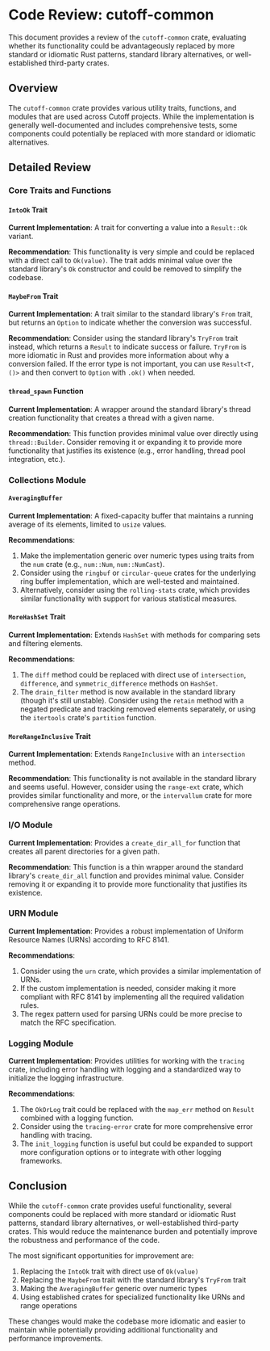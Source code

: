 # Code Review: cutoff-common

This document provides a review of the `cutoff-common` crate, evaluating whether its functionality could be advantageously replaced by more standard or idiomatic Rust patterns, standard library alternatives, or well-established third-party crates.

## Overview

The `cutoff-common` crate provides various utility traits, functions, and modules that are used across Cutoff projects. While the implementation is generally well-documented and includes comprehensive tests, some components could potentially be replaced with more standard or idiomatic alternatives.

## Detailed Review

### Core Traits and Functions

#### `IntoOk` Trait

**Current Implementation**: A trait for converting a value into a `Result::Ok` variant.

**Recommendation**: This functionality is very simple and could be replaced with a direct call to `Ok(value)`. The trait adds minimal value over the standard library's `Ok` constructor and could be removed to simplify the codebase.

#### `MaybeFrom` Trait

**Current Implementation**: A trait similar to the standard library's `From` trait, but returns an `Option` to indicate whether the conversion was successful.

**Recommendation**: Consider using the standard library's `TryFrom` trait instead, which returns a `Result` to indicate success or failure. `TryFrom` is more idiomatic in Rust and provides more information about why a conversion failed. If the error type is not important, you can use `Result<T, ()>` and then convert to `Option` with `.ok()` when needed.

#### `thread_spawn` Function

**Current Implementation**: A wrapper around the standard library's thread creation functionality that creates a thread with a given name.

**Recommendation**: This function provides minimal value over directly using `thread::Builder`. Consider removing it or expanding it to provide more functionality that justifies its existence (e.g., error handling, thread pool integration, etc.).

### Collections Module

#### `AveragingBuffer`

**Current Implementation**: A fixed-capacity buffer that maintains a running average of its elements, limited to `usize` values.

**Recommendations**:
1. Make the implementation generic over numeric types using traits from the `num` crate (e.g., `num::Num`, `num::NumCast`).
2. Consider using the `ringbuf` or `circular-queue` crates for the underlying ring buffer implementation, which are well-tested and maintained.
3. Alternatively, consider using the `rolling-stats` crate, which provides similar functionality with support for various statistical measures.

#### `MoreHashSet` Trait

**Current Implementation**: Extends `HashSet` with methods for comparing sets and filtering elements.

**Recommendations**:
1. The `diff` method could be replaced with direct use of `intersection`, `difference`, and `symmetric_difference` methods on `HashSet`.
2. The `drain_filter` method is now available in the standard library (though it's still unstable). Consider using the `retain` method with a negated predicate and tracking removed elements separately, or using the `itertools` crate's `partition` function.

#### `MoreRangeInclusive` Trait

**Current Implementation**: Extends `RangeInclusive` with an `intersection` method.

**Recommendation**: This functionality is not available in the standard library and seems useful. However, consider using the `range-ext` crate, which provides similar functionality and more, or the `intervallum` crate for more comprehensive range operations.

### I/O Module

**Current Implementation**: Provides a `create_dir_all_for` function that creates all parent directories for a given path.

**Recommendation**: This function is a thin wrapper around the standard library's `create_dir_all` function and provides minimal value. Consider removing it or expanding it to provide more functionality that justifies its existence.

### URN Module

**Current Implementation**: Provides a robust implementation of Uniform Resource Names (URNs) according to RFC 8141.

**Recommendations**:
1. Consider using the `urn` crate, which provides a similar implementation of URNs.
2. If the custom implementation is needed, consider making it more compliant with RFC 8141 by implementing all the required validation rules.
3. The regex pattern used for parsing URNs could be more precise to match the RFC specification.

### Logging Module

**Current Implementation**: Provides utilities for working with the `tracing` crate, including error handling with logging and a standardized way to initialize the logging infrastructure.

**Recommendations**:
1. The `OkOrLog` trait could be replaced with the `map_err` method on `Result` combined with a logging function.
2. Consider using the `tracing-error` crate for more comprehensive error handling with tracing.
3. The `init_logging` function is useful but could be expanded to support more configuration options or to integrate with other logging frameworks.

## Conclusion

While the `cutoff-common` crate provides useful functionality, several components could be replaced with more standard or idiomatic Rust patterns, standard library alternatives, or well-established third-party crates. This would reduce the maintenance burden and potentially improve the robustness and performance of the code.

The most significant opportunities for improvement are:
1. Replacing the `IntoOk` trait with direct use of `Ok(value)`
2. Replacing the `MaybeFrom` trait with the standard library's `TryFrom` trait
3. Making the `AveragingBuffer` generic over numeric types
4. Using established crates for specialized functionality like URNs and range operations

These changes would make the codebase more idiomatic and easier to maintain while potentially providing additional functionality and performance improvements.
